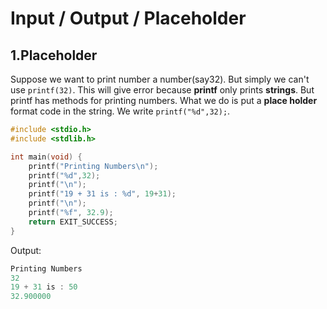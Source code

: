# Input / Output / Placeholder

## 1.Placeholder
Suppose we want to print number a number(say32). But simply we can't use ```printf(32)```. This will give error because **printf** only prints **strings**. But printf has methods for printing numbers. What we do is put a **place holder** format code in the string.
We write ```printf("%d",32);```.
```C
#include <stdio.h>
#include <stdlib.h>

int main(void) {
	printf("Printing Numbers\n");
	printf("%d",32);
	printf("\n");
	printf("19 + 31 is : %d", 19+31);
	printf("\n");
	printf("%f", 32.9);
	return EXIT_SUCCESS;
}
```
Output:
```C
Printing Numbers
32
19 + 31 is : 50
32.900000
```
